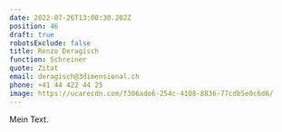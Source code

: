 ```yaml
---
date: 2022-07-26T13:00:30.202Z
position: 46
draft: true
robotsExclude: false
title: Renzo Deragisch
function: Schreiner
quote: Zitat
email: deragisch@3dimensional.ch
phone: +41 44 422 44 25
image: https://ucarecdn.com/f306ade6-254c-4108-8836-77cdb5e0c6d6/
---
```

Mein Text.